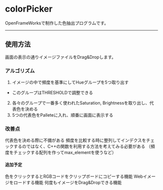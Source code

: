 # colorPicker
OpenFrameWorksで制作した色抽出プログラムです。

-----------

## 使用方法
画面の表示の通りイメージファイルをDrag&Dropします。

### アルゴリズム

1. イメージの中で頻度を基準にしてHueグループを5つ取り出す
 - このグループはTHRESHOLDで調整できる
2. 各々のグループで一番多く使われたSaturation, Brightnessを取り出し、代表色を決める
3. 5つの代表色をPalleteに入れ、順番に画面に表示する

### 改善点
代表色を決める際に不備がある
頻度を比較する時に整列してインデクスをチェックするのではなく、C++の関数を利用する方法を考えてみる必要がある
（頻度をチェックする配列を作ってmax_elementを使うなど）

#### 追加予定
色をクリックするとRGBコードをクリップボードにコピーする機能
Webイメージをロードする機能
何度もイメージをDrag&Dropできる機能
